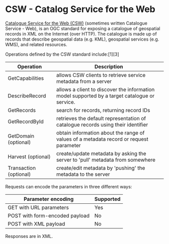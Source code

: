 # CSW - Catalog Service for the Web

[Catalogue Service for the Web (CSW)][csw] (sometimes written Catalogue Service - Web), is an OGC standard for exposing a catalogue of geospatial records in XML on the Internet (over HTTP). The catalogue is made up of records that describe geospatial data (e.g. KML), geospatial services (e.g. WMS), and related resources.

[csw]: https://en.wikipedia.org/wiki/Catalogue_Service_for_the_Web

Operations defined by the CSW standard include:[1][3]

| Operation              | Description                                                                                   |
| ---------------------- | --------------------------------------------------------------------------------------------- |
| GetCapabilities        | allows CSW clients to retrieve service metadata from a server                                 |
| DescribeRecord         | allows a client to discover the information model supported by a target catalogue or service. |
| GetRecords             | search for records, returning record IDs                                                      |
| GetRecordById          | retrieves the default representation of catalogue records using their identifier              |
| GetDomain (optional)   | obtain information about the range of values of a metadata record or request parameter        |
| Harvest (optional)     | create/update metadata by asking the server to 'pull' metadata from somewhere                 |
| Transaction (optional) | create/edit metadata by 'pushing' the metadata to the server                                  |

Requests can encode the parameters in three different ways:

| Parameter encoding             | Supported |
| ------------------------------ | --------- |
| GET with URL parameters        | Yes       |
| POST with form-encoded payload | No        |
| POST with XML payload          | No        |

Responses are in XML.
